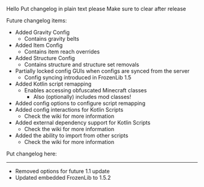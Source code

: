 Hello
Put changelog in plain text please
Make sure to clear after release

Future changelog items:
- Added Gravity Config
  - Contains gravity belts
- Added Item Config
  - Contains item reach overrides
- Added Structure Config
  - Contains structure and structure set removals
- Partially locked config GUIs when configs are synced from the server
  - Config syncing introduced in FrozenLib 1.5
- Added Kotlin script remapping
  - Enables accessing obfuscated Minecraft classes
    - Also (optionally) includes mod classes!
- Added config options to configure script remapping
- Added config interactions for Kotlin Scripts
  - Check the wiki for more information
- Added external dependency support for Kotlin Scripts
  - Check the wiki for more information
- Added the ability to import from other scripts
  - Check the wiki for more information

Put changelog here:

-----------------
- Removed options for future 1.1 update
- Updated embedded FrozenLib to 1.5.2
